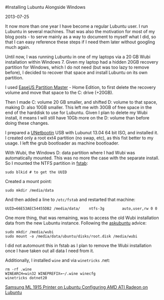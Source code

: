 #Installing Lubuntu Alongside Windows

2013-07-25

<!--- tags: linux -->

It now more than one year I have become a regular Lubuntu user. I run Lubuntu in several machines. That was also the motivation for most of my blog posts - to serve mainly as a way to document to myself what I did, so that I can easy reference these steps if I need them later without googling much again.

Until now, I was running Lubuntu in one of my laptops via a 20 GB Wubi installation within Windows 7. Given my laptop had a hidden 20GB recovery partition for Windows, which I do not need (but was too lazy to remove before), I decided to recover that space and install Lubuntu on its own partition.

I used [EaseUS Partition Master](http://www.howtogeek.com/139710/remove-your-pc%E2%80%99s-recovery-partition-and-take-control-of-your-hdd/) - Home Edition, to first delete the recovery volume and move that space to the C: drive (+20GB).

Then I made C: volume 20 GB smaller, and shifted D: volume to that space, making D: also 10GB smaller. This left me with 30GB of free space in the end of the harddisk to use for Lubuntu. Given I plan to delete my Wubi install, it means I will still have 10Gb more on the D: volume than before doing these changes.

I prepared a [UNetbootin](http://unetbootin.sourceforge.net/) USB with Lubunut 13.04 64 bit ISO, and installed it. I created only a root ext4 partition (no swap, etc), as this fist better to my usage. I left the grub bootloader as machine bootloader.

With Wubi, the Windows D: data partition where I had Wubi was automatically mounted. This was no more the case with the separate install. So I mounted the NTFS partition in [fstab](http://www.howtogeek.com/howto/35807/how-to-harmonize-your-dual-boot-setup-for-windows-and-ubuntu/):
```
sudo blkid # to get the UUID
```
Created a mount point:
```
sudo mkdir /media/data
```
And then added a line to `/etc/fstab` and restarted that machine:
```
UUID=66E53AEC54455DB2 /media/data/    ntfs-3g        auto,user,rw 0 0
```
One more thing, that was remaining, was to access the old Wubi installation data from the new Lubuntu instance. Following the [askubuntu](http://askubuntu.com/questions/83690/mounting-wubi-part-from-another-linux-installation) advice:

```
sudo mkdir /media/wubi
sudo mount -o /media/data/ubuntu/disks/root.disk /media/wubi
```

I did not automount this in fstab as I plan to remove the Wubi installation once I have taken out all data I need from it.

Additionally, I installed `wine` and via `winetricks` .net:
```
rm -rf .wine
WINEARCH=win32 WINEPREFIX=~/.wine winecfg
winetricks dotnet20
```

<ins class='nfooter'><a rel='prev' id='fprev' href='#blog/2013/2013-07-26-Samsung-ML-1915-Printer-on-Lubuntu.md'>Samsung ML 1915 Printer on Lubuntu</a> <a rel='next' id='fnext' href='#blog/2013/2013-07-17-Configuring-AMD-ATI-Radeon-on-Lubuntu.md'>Configuring AMD ATI Radeon on Lubuntu</a></ins>
